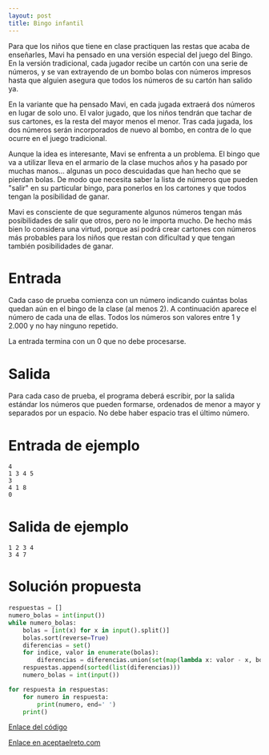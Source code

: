 ```yaml
---
layout: post
title: Bingo infantil
---
```


 Para que los niños que tiene en clase practiquen las restas que acaba de enseñarles, Mavi ha pensado en una versión especial del juego del Bingo. En la versión tradicional, cada jugador recibe un cartón con una serie de números, y se van extrayendo de un bombo bolas con números impresos hasta que alguien asegura que todos los números de su cartón han salido ya.

En la variante que ha pensado Mavi, en cada jugada extraerá dos números en lugar de solo uno. El valor jugado, que los niños tendrán que tachar de sus cartones, es la resta del mayor menos el menor. Tras cada jugada, los dos números serán incorporados de nuevo al bombo, en contra de lo que ocurre en el juego tradicional.

Aunque la idea es interesante, Mavi se enfrenta a un problema. El bingo que va a utilizar lleva en el armario de la clase muchos años y ha pasado por muchas manos… algunas un poco descuidadas que han hecho que se pierdan bolas. De modo que necesita saber la lista de números que pueden "salir" en su particular bingo, para ponerlos en los cartones y que todos tengan la posibilidad de ganar.

Mavi es consciente de que seguramente algunos números tengan más posibilidades de salir que otros, pero no le importa mucho. De hecho más bien lo considera una virtud, porque así podrá crear cartones con números más probables para los niños que restan con dificultad y que tengan también posibilidades de ganar.

# Entrada

Cada caso de prueba comienza con un número indicando cuántas bolas quedan aún en el bingo de la clase (al menos 2). A continuación aparece el número de cada una de ellas. Todos los números son valores entre 1 y 2.000 y no hay ninguno repetido.

La entrada termina con un 0 que no debe procesarse.

# Salida

Para cada caso de prueba, el programa deberá escribir, por la salida estándar los números que pueden formarse, ordenados de menor a mayor y separados por un espacio. No debe haber espacio tras el último número.

# Entrada de ejemplo

```
4
1 3 4 5
3
4 1 8
0
```

# Salida de ejemplo

```
1 2 3 4
3 4 7
```
# Solución propuesta

``` python
respuestas = []
numero_bolas = int(input())
while numero_bolas:
    bolas = [int(x) for x in input().split()]
    bolas.sort(reverse=True)
    diferencias = set()
    for indice, valor in enumerate(bolas):
        diferencias = diferencias.union(set(map(lambda x: valor - x, bolas[indice + 1:])))
    respuestas.append(sorted(list(diferencias)))
    numero_bolas = int(input())

for respuesta in respuestas:
    for numero in respuesta:
        print(numero, end=' ')
    print()

```

[Enlace del código](https://github.com/israelem/aceptaelreto/blob/master/codes/2018-04-16-bingo.py)

[Enlace en aceptaelreto.com](https://www.aceptaelreto.com/problem/statement.php?id=452)
